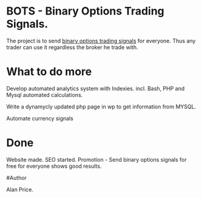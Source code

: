 # BOTS - Binary Options Trading Signals.
The project is to send <a href="https://options-signals.com">binary options trading signals</a> for everyone. Thus any trader can use it regardless the broker he trade with.

# What to do more
Develop automated analytics system with Indexies. 
incl. Bash, PHP and Mysql automated calculations.

Write a dynamycly updated php page in wp to get information from MYSQL.

Automate currency signals
# Done
Website made.
SEO started.
Promotion - Send binary options signals for free for everyone shows good results.

#Author

Alan Price.
